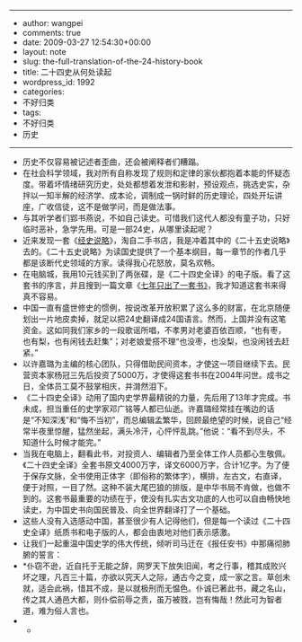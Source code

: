 - --
- author: wangpei
- comments: true
- date: 2009-03-27 12:54:30+00:00
- layout: note
- slug: the-full-translation-of-the-24-history-book
- title: 二十四史从何处读起
- wordpress_id: 1992
- categories:
- 不好归类
- tags:
- 不好归类
- 历史
- --
- 历史不仅容易被记述者歪曲，还会被阐释者们糟蹋。
- 在社会科学领域，我对所有自称发现了规则和定律的家伙都抱着本能的怀疑态度。带着坏情绪研究历史，处处都想着发泄和影射，预设观点，挑选史实，杂拌以一知半解的经济学、成本论，调制成一锅时鲜的历史理论，四处开坛讲座，广收信徒，这不是做学问，而是做法事。
- 与其听学者们郢书燕说，不如自己读史。可惜我们这代人都没有童子功，只好临时恶补，急学先用。可是一部24史，从哪里读起呢？
- 近来发现一套《[经史说略](http://www.douban.com/subject/1105526/)》，淘自二手书店，我是冲着其中的《二十五史说略》去的。《二十五史说略》为读国史提供了一个基本纲目，每一章节的作者几乎都是该断代史领域的方家。读得我心花怒放，莫名欢畅。
- 在电脑城，我用10元钱买到了两张碟，是《二十四史全译》的电子版。看了这套书的序言，并且搜到一篇文章《[七年只出了一套书》](http://book.cyol.com/gb/book/2005-12/14/content_1110832.htm)，我才知道这套书来得真不容易。
- 中国一直有盛世修史的惯例，按说改革开放积累了这么多的财富，在北京随便划出一片地皮卖掉，就足以把24史翻译成24国语言。然而，上国并没有这笔资金。这如同我们家乡的一段歌谣所唱，不孝男对老婆百依百顺，“也有枣，也有梨，也有闲钱去赶集”；对老娘爱搭不理“也没枣，也没梨，也没闲钱去赶紧。”
- 以许嘉璐为主编的核心团队，只得借助民间资本，才使这一项目继续下去。民营资本家杨冠三先后投资了5000万，才使得这套书书在2004年问世。成书之日，全体员工莫不鼓掌相庆，并潸然泪下。
- 《二十四史全译》动用了国内史学界最精锐的力量，先后用了13年才完成。书未成，担当重任的史学家邓广铭等人都已仙逝。许嘉璐经常挂在嘴边的话是“不知深浅”和“悔不当初”，而总编辑孟繁华，回顾最绝望的时候，说自己“经常半夜里惊醒，猛然坐起，满头冷汗，心怦怦乱跳。”他说：“看不到尽头，不知道什么时候才能完。”
- 当我在电脑上，翻看此书，对投资人、编辑者乃至全体工作人员都心生敬佩。《二十四史全译》全套书原文4000万字，译文6000万字，合计1亿字。为了便于保存文脉，全书使用正体字（即俗称的繁体字），横排，左古文，右直译，便于对照，一目了然。这种不装大尾巴狼的排版，是中华书局不肯做，也做不到的。这套书最重要的功绩在于，使没有扎实古文功底的人也可以自由畅快地读史，为中国史书向国民普及、向全世界翻译打了一个基础。
- 这些人没有入选感动中国，甚至很少有人记得他们，但是每一个读过《二十四史全译》纸质书和电子版的人，都会由衷地对他们表示感激。
- 让我们一起重温中国史学的伟大传统，倾听司马迁在《报任安书》中那痛彻肺腑的誓言：
- *仆窃不逊，近自托于无能之辞，网罗天下放失旧闻，考之行事，稽其成败兴坏之理，凡百三十篇，亦欲以究天人之际，通古今之变，成一家之言。草创未就，适会此祸，惜其不成，是以就极刑而无愠色。仆诚已著此书，藏之名山，传之其人通邑大都，则仆偿前辱之责，虽万被戮，岂有悔哉！然此可为智者道，难为俗人言也。
- *
